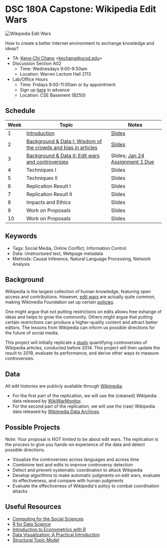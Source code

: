 # DSC 180A Capstone: Wikipedia Edit Wars


![Wikipedia Edit Wars](https://www.economist.com/img/b/1280/1594/85/sites/default/files/20130810_GDC178_1190_1.png)

How to create a better Internet environment to exchange knowledge and ideas?

- TA: [Keng-Chi Chang](https://kengchichang.com/)  &lt;kechang@ucsd.edu&gt;
- Discussion Section A02
    + Time: Wednesdays 9:00-9:50am
    + Location: Warren Lecture Hall 2113
- Lab/Office Hours
    + Time: Fridays 9:00-11:00am or by appointment
    + Sign up [here](https://calendly.com/kengchichang/dsc180a) in advance
    + Location: CSE Basement (B250)


## Schedule

|Week|Topic|Notes|
|--|--|--|
|1|[Introduction](topics/Week-01.md)|[Slides](slides/Week-01.pdf)|
|2|[Background & Data I: Wisdom of the crowds and bias in articles](topics/Week-02.md)|[Slides](slides/Week-02.pdf)|
|3|[Background & Data II: Edit wars and controversies](topics/Week-03.md)|Slides; [Jan 24 Assignment 1 Due](assignments/assignment-1.md) |
|4|Techniques I|Slides|
|5|Techniques II|Slides|
|6|Replication Result I|Slides|
|7|Replication Result II|Slides|
|8|Impacts and Ethics|Slides|
|9|Work on Proposals|Slides|
|10|Work on Proposals|Slides|


## Keywords

* Tags: Social Media, Online Conflict, Information Control
* Data: Unstructured text, Webpage metadata
* Methods: Causal Inference, Natural Language Processing, Network Analysis


## Background

Wikipedia is the largest collection of human knowledge, featuring open access and contributions. 
However, [edit wars](https://qz.com/347227/wiki-wars-inside-the-increasingly-nasty-battle-for-wikipedias-soul/) are actually quite common, making Wikimedia Foundation set up certain [policies](https://en.wikipedia.org/wiki/Wikipedia:Edit_warring).

One might argue that not putting restrictions on edits allows free exhange of ideas and helps to grow the community.
Others might argue that putting certain restrictions can produce a higher-quality content and attract better editors.
The lessons from Wikipedia can inform us possible directions for the future of social media.

This project will initially replicate a [study](https://arxiv.org/pdf/1107.3689.pdf) quantifying controversies of Wikipedia articles, conducted before 2014. 
This project will then update the result to 2019, evaluate its performance, and derive other ways to measure controversies.


## Data

All edit histories are publicly available through [Wikimedia](https://dumps.wikimedia.org/backup-index.html).

- For the first part of the replication, we will use the (cleaned) Wikipedia data released by [WikiWarMonitor](http://wwm.phy.bme.hu/).
- For the second part of the replication, we will use the (raw) Wikipedia data released by [Wikimedia Data Archives](https://dumps.wikimedia.org/backup-index.html).


## Possible Projects

Note: Your proposal is NOT limited to be about edit wars. The replication is the process to give you hands-on experience of the data and detect possible directions.

- Visualize the controversies across languages and across time
- Combinine text and edits to improve controversy detection
- Detect and prevent systematic coordination to attack Wikipedia
- Develop algorithms to make automatic judgments on edit wars, evaluate its effectiveness, and compare with human judgments
- Evaluate the effectiveness of Wikipedia's policy to combat coordination attacks


## Useful Resources

- [Computing for the Social Sciences](https://cfss.uchicago.edu/notes/)
- [R for Data Science](https://r4ds.had.co.nz/)
- [Introduction to Econometrics with R](https://www.econometrics-with-r.org/)
- [Data Visualization: A Practical Introduction](http://socviz.co/)
- [Structural Topic Model](https://www.structuraltopicmodel.com/)
